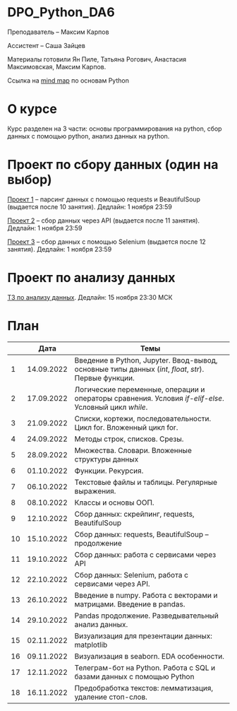 # DPO_Python_DA6

Преподаватель – Максим Карпов

Ассистент – Саша Зайцев

Материалы готовили Ян Пиле, Татьяна Рогович, Анастасия Максимовская, Максим Карпов.

Ссылка на [mind map](https://miro.com/app/board/uXjVOzqV4V8=/?share_link_id=682127544797) по основам Python

# О курсе

Курс разделен на 3 части: основы программирования на python, сбор данных с помощью python, анализ данных на python.

# Проект по сбору данных (один на выбор)

[Проект 1](https://docs.google.com/document/d/1PaQxkNbDg9Vaoe5BliY-LtRukzykUSGL9EqRzNq4nHs/edit?usp=sharing) – парсинг данных с помощью requests и BeautifulSoup (выдается после 10 занятия). Дедлайн: 1 ноября 23:59

[Проект 2](https://docs.google.com/document/d/1VS4fQDVqSMT2bFj4FDMuSv8FQeiFtHSMlwkHpON6aCE/edit?usp=sharing) – сбор данных через API (выдается после 11 занятия). Дедлайн: 1 ноября 23:59

[Проект 3](https://docs.google.com/document/d/1N9FyJVQsaYS8gohPw3gwVfDjWlazoWVGnHBxuwEDwuo/edit?usp=sharing) – сбор данных с помощью Selenium (выдается после 12 занятия). Дедлайн: 1 ноября 23:59

# Проект по анализу данных 

[ТЗ по анализу данных](https://docs.google.com/document/d/12CgQETqYGRcnDj2r1-gqvu2jZKNzQ0xO8R4Wi0iuq4Q/edit?usp=sharing). Дедлайн: 15 ноября 23:30 МСК

# План

||Дата|Темы|
|----------------|---------|------|
|1|14.09.2022|Введение в Python, Jupyter. Ввод-вывод, основные типы данных (*int*, *float*, *str*). Первые функции.|
|2|17.09.2022|Логические переменные, операции и операторы сравнения. Условия *if-elif-else*. Условный цикл *while*.|
|3|21.09.2022|Списки, кортежи, последовательности. Цикл for. Вложенный цикл for.|
|4|24.09.2022|Методы строк, списков. Срезы.|
|5|28.09.2022|Множества. Словари. Вложенные структуры данных|
|6|01.10.2022|Функции. Рекурсия.|
|7|06.10.2022|Текстовые файлы и таблицы. Регулярные выражения.|
|8|08.10.2022|Классы и основы ООП.|
|9|12.10.2022|Сбор данных: скрейпинг, requests, BeautifulSoup|
|10|15.10.2022|Сбор данных: requests, BeautifulSoup – продолжение|
|11|19.10.2022|Сбор данных: работа с сервисами через API|
|12|22.10.2022|Сбор данных: Selenium, работа с сервисами через API.|
|13|26.10.2022|Введение в numpy. Работа с векторами и матрицами. Введение в pandas.|
|14|29.10.2022|Pandas продолжение. Разведывательный анализ данных.|
|15|02.11.2022|Визуализация для презентации данных: matplotlib|
|16|09.11.2022|Визуализация в seaborn. EDA особенности.|
|17|12.11.2022|Телеграм-бот на Python. Работа с SQL и базами данных с помощью Python|
|18|16.11.2022|Предобработка текстов: лемматизация, удаление стоп-слов.|
